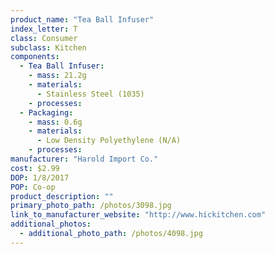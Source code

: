 ```yaml
---
product_name: "Tea Ball Infuser"
index_letter: T
class: Consumer
subclass: Kitchen
components:
  - Tea Ball Infuser:
    - mass: 21.2g
    - materials:
      - Stainless Steel (1035)
    - processes:
  - Packaging:
    - mass: 0.6g
    - materials:
      - Low Density Polyethylene (N/A)
    - processes:
manufacturer: "Harold Import Co."
cost: $2.99
DOP: 1/8/2017
POP: Co-op
product_description: ""
primary_photo_path: /photos/3098.jpg
link_to_manufacturer_website: "http://www.hickitchen.com"
additional_photos:
  - additional_photo_path: /photos/4098.jpg
---
```

